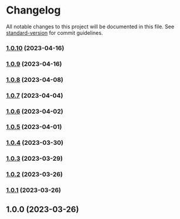 # Changelog

All notable changes to this project will be documented in this file. See [standard-version](https://github.com/conventional-changelog/standard-version) for commit guidelines.

### [1.0.10](https://github.com/hazem-alabiad/fe-template-hazem/compare/v1.0.9...v1.0.10) (2023-04-16)

### [1.0.9](https://github.com/hazem-alabiad/fe-template-hazem/compare/v1.0.8...v1.0.9) (2023-04-16)

### [1.0.8](https://github.com/hazem-alabiad/fe-template-hazem/compare/v1.0.7...v1.0.8) (2023-04-08)

### [1.0.7](https://github.com/hazem-alabiad/fe-template-hazem/compare/v1.0.6...v1.0.7) (2023-04-04)

### [1.0.6](https://github.com/hazem-alabiad/fe-template-hazem/compare/v1.0.5...v1.0.6) (2023-04-02)

### [1.0.5](https://github.com/hazem-alabiad/fe-template-hazem/compare/v1.0.4...v1.0.5) (2023-04-01)

### [1.0.4](https://github.com/hazem-alabiad/fe-template-hazem/compare/v1.0.3...v1.0.4) (2023-03-30)

### [1.0.3](https://github.com/hazem-alabiad/fe-template-hazem/compare/v1.0.2...v1.0.3) (2023-03-29)

### [1.0.2](https://github.com/hazem-alabiad/fe-template-hazem/compare/v1.0.1...v1.0.2) (2023-03-26)

### [1.0.1](https://github.com/hazem-alabiad/fe-template-hazem/compare/v1.0.0...v1.0.1) (2023-03-26)

## 1.0.0 (2023-03-26)
